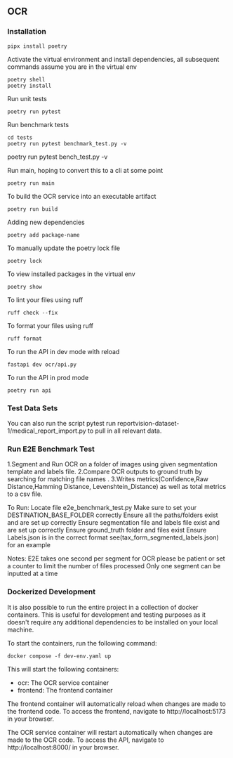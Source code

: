 ## OCR

### Installation

```shell
pipx install poetry
```

Activate the virtual environment and install dependencies, all subsequent commands assume you are in the virtual env

```shell
poetry shell
poetry install
```

Run unit tests

```shell
poetry run pytest
```

Run benchmark tests

```shell
cd tests
poetry run pytest benchmark_test.py -v
```

poetry run pytest bench_test.py -v

Run main, hoping to convert this to a cli at some point

```shell
poetry run main
```

To build the OCR service into an executable artifact

```shell
poetry run build
```

Adding new dependencies

```shell
poetry add package-name
```

To manually update the poetry lock file

```shell
poetry lock
```

To view installed packages in the virtual env

```shell
poetry show
```

To lint your files using ruff

```shell
ruff check --fix
```

To format your files using ruff

```shell
ruff format
```

To run the API in dev mode with reload

```shell
fastapi dev ocr/api.py
```

To run the API in prod mode

```shell
poetry run api
```

### Test Data Sets

You can also run the script pytest run reportvision-dataset-1/medical_report_import.py to pull in all relevant data.

### Run E2E Benchmark Test

1.Segment and Run OCR on a folder of images using given segmentation template and labels file.
2.Compare OCR outputs to ground truth by searching for matching file names .
3.Writes metrics(Confidence,Raw Distance,Hamming Distance, Levenshtein_Distance) as well as total metrics to a csv file.


To Run:
Locate file e2e_benchmark_test.py
Make sure to set your DESTINATION_BASE_FOLDER correctly
Ensure all the paths/folders exist and are set up correctly
Ensure segmentation file and labels file exist and are set up correctly
Ensure ground_truth folder and files exist
Ensure Labels.json is in the correct format see(tax_form_segmented_labels.json) for an example

Notes: 
E2E takes one second per segment for OCR please be patient or set a counter to limit the number of files processed
Only one segment can be inputted at a time

### Dockerized Development

It is also possible to run the entire project in a collection of docker containers. This is useful for development and testing purposes as it doesn't require any additional dependencies to be installed on your local machine.

To start the containers, run the following command:

```shell
docker compose -f dev-env.yaml up
```

This will start the following containers:

- ocr: The OCR service container
- frontend: The frontend container

The frontend container will automatically reload when changes are made to the frontend code. To access the frontend, navigate to http://localhost:5173 in your browser.

The OCR service container will restart automatically when changes are made to the OCR code. To access the API, navigate to http://localhost:8000/ in your browser.
